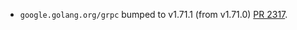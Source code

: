 * `google.golang.org/grpc` bumped to v1.71.1 (from v1.71.0) [PR 2317](https://github.com/provenance-io/provenance/pull/2317).
